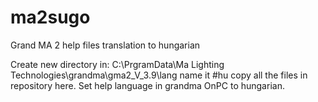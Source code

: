 # ma2sugo
Grand MA 2 help files translation to hungarian

Create new directory in:
C:\PrgramData\Ma Lighting Technologies\grandma\gma2_V_3.9\lang
name it #hu
copy all the files in repository here.
Set help language in grandma OnPC to hungarian.

